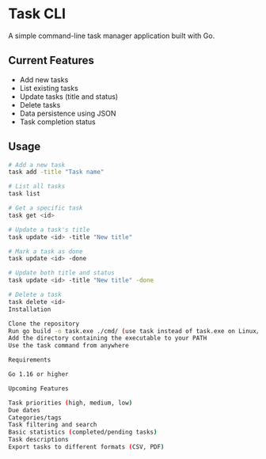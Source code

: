 # Task CLI

A simple command-line task manager application built with Go.

## Current Features

- Add new tasks
- List existing tasks
- Update tasks (title and status)
- Delete tasks
- Data persistence using JSON
- Task completion status

## Usage

```bash
# Add a new task
task add -title "Task name"

# List all tasks
task list

# Get a specific task
task get <id>

# Update a task's title
task update <id> -title "New title"

# Mark a task as done
task update <id> -done

# Update both title and status
task update <id> -title "New title" -done

# Delete a task
task delete <id>
Installation

Clone the repository
Run go build -o task.exe ./cmd/ (use task instead of task.exe on Linux/Mac)
Add the directory containing the executable to your PATH
Use the task command from anywhere

Requirements

Go 1.16 or higher

Upcoming Features

Task priorities (high, medium, low)
Due dates
Categories/tags
Task filtering and search
Basic statistics (completed/pending tasks)
Task descriptions
Export tasks to different formats (CSV, PDF)

```
